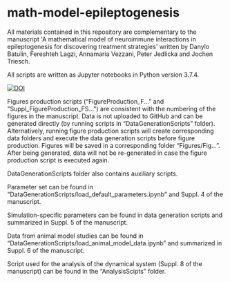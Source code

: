 # math-model-epileptogenesis

All materials contained in this repository are complementary to the manuscript 'A mathematical model of neuroimmune interactions in epileptogenesis for discovering treatment strategies' written by Danylo Batulin, Fereshteh Lagzi, Annamaria Vezzani, Peter Jedlicka and Jochen Triesch.

All scripts are written as Jupyter notebooks in Python version 3.7.4.

[![DOI](https://zenodo.org/badge/379628579.svg)](https://zenodo.org/badge/latestdoi/379628579)

Figures production scripts (“FigureProduction_F...” and "Suppl_FigureProduction_FS...") are consistent with the numbering of the figures in the manuscript. Data is not uploaded to GitHub and can be generated directly (by running scripts in “DataGenerationScripts” folder). Alternatively, running figure production scripts will create corresponding data folders and execute the data generation scripts before figure production. Figures will be saved in a corresponding folder “Figures/Fig...”. After being generated, data will not be re-generated in case the figure production script is executed again.

DataGenerationScripts folder also contains auxiliary scripts.

Parameter set can be found in “DataGenerationScripts/load_default_parameters.ipynb” and Suppl. 4 of the manuscript.

Simulation-specific parameters can be found in data generation scripts and summarized in Suppl. 5 of the manuscript.

Data from animal model studies can be found in “DataGenerationScripts/load_animal_model_data.ipynb” and summarized in Suppl. 6 of the manuscript. 

Script used for the analysis of the dynamical system (Suppl. 8 of the manuscript) can be found in the “AnalysisScipts” folder.
